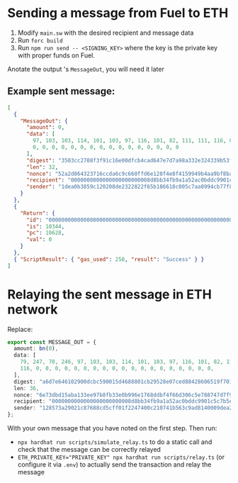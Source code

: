 # Sending a message from Fuel to ETH

1. Modify `main.sw` with the desired recipient and message data
2. Run `forc build`
3. Run `npm run send -- <SIGNING_KEY>` where the key is the private key with proper funds on Fuel.

Anotate the output 's `MessageOut`, you will need it later

## Example sent message:

```json
[
  {
    "MessageOut": {
      "amount": 0,
      "data": [
        97, 103, 103, 114, 101, 103, 97, 116, 101, 82, 111, 111, 116, 0, 0, 0,
        0, 0, 0, 0, 0, 0, 0, 0, 0, 0, 0, 0, 0, 0, 0, 0
      ],
      "digest": "3503cc2708f3f91c16e00dfcb4cad647e7d7a98a332e324339b53ffcd6133901",
      "len": 32,
      "nonce": "52a2d864323716ccda6c9c660ffd6e128f4e8f4159949b4aa9bf8bacdf0c3f82",
      "recipient": "0000000000000000000000008d8bb34fb9a1a52ac0bddc9901c5c7b5e7347d05",
      "sender": "1dea0b3859c120208de2322822f65b186618c005c7aa0994cb77f85269b4e680"
    }
  },
  {
    "Return": {
      "id": "0000000000000000000000000000000000000000000000000000000000000000",
      "is": 10344,
      "pc": 10628,
      "val": 0
    }
  },
  { "ScriptResult": { "gas_used": 258, "result": "Success" } }
]
```


# Relaying the sent message in ETH network

Replace:

```ts
export const MESSAGE_OUT = {
  amount: bn(0),
  data: [
    79, 247, 70, 246, 97, 103, 103, 114, 101, 103, 97, 116, 101, 82, 111, 111,
    116, 0, 0, 0, 0, 0, 0, 0, 0, 0, 0, 0, 0, 0, 0, 0, 0, 0, 0, 0,
  ],
  digest: "a6d7e646102900dcbc590015d4688801cb29528e07ced88428606519f701a04e",
  len: 36,
  nonce: "6e73dbd15aba133ee97b8fb33e0b996e1768ddbf4f66d306c5e788747d7f9548",
  recipient: "0000000000000000000000008d8bb34fb9a1a52ac0bddc9901c5c7b5e7347d05",
  sender: "128573a29021c87688cd5cff01f2247400c210741b563c9ad8140009dea2b620",
};

```

With your own message that you have noted on the first step. Then run:

- `npx hardhat run scripts/simulate_relay.ts` to do a static call and check that the message can be correctly relayed
- `ETH_PRIVATE_KEY="PRIVATE_KEY" npx hardhat run scripts/relay.ts` (or configure it via `.env`) to actually send the transaction and relay the message